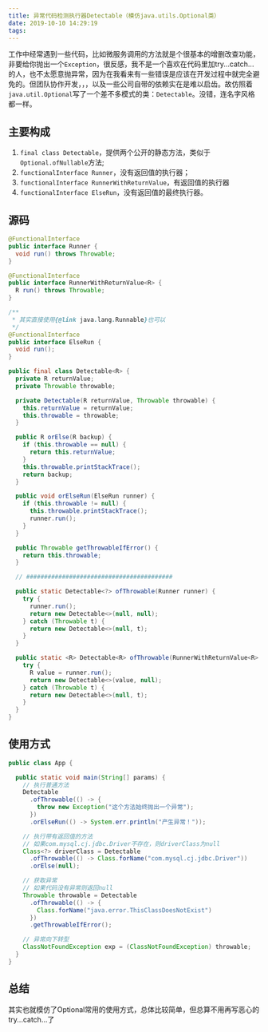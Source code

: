 ```yaml
---
title: 异常代码检测执行器Detectable（模仿java.utils.Optional类）
date: 2019-10-10 14:29:19
tags:
---
```

工作中经常遇到一些代码，比如微服务调用的方法就是个很基本的增删改查功能，非要给你抛出一个`Exception`，很反感，我不是一个喜欢在代码里加try...catch...的人，也不太愿意抛异常，因为在我看来有一些错误是应该在开发过程中就完全避免的。但团队协作开发，，，以及一些公司自带的依赖实在是难以启齿。故仿照着`java.util.Optional`写了一个差不多模式的类：`Detectable`。没错，连名字风格都一样。

## 主要构成

1. `final class Detectable`，提供两个公开的静态方法，类似于`Optional.ofNullable`方法;
2. `functionalInterface Runner`，没有返回值的执行器；
3. `functionalInterface RunnerWithReturnValue`，有返回值的执行器
4. `functionalInterface ElseRun`，没有返回值的最终执行器。

## 源码

```java
@FunctionalInterface
public interface Runner {
  void run() throws Throwable;
}
```

```java
@FunctionalInterface
public interface RunnerWithReturnValue<R> {
  R run() throws Throwable;
}
```

```java
/**
 * 其实直接使用{@link java.lang.Runnable}也可以
 */
@FunctionalInterface
public interface ElseRun {
  void run();
}
```

```java
public final class Detectable<R> {
  private R returnValue;
  private Throwable throwable;

  private Detectable(R returnValue, Throwable throwable) {
    this.returnValue = returnValue;
    this.throwable = throwable;
  }

  public R orElse(R backup) {
    if (this.throwable == null) {
      return this.returnValue;
    }
    this.throwable.printStackTrace();
    return backup;
  }

  public void orElseRun(ElseRun runner) {
    if (this.throwable != null) {
      this.throwable.printStackTrace();
      runner.run();
    }
  }

  public Throwable getThrowableIfError() {
    return this.throwable;
  }

  // #########################################

  public static Detectable<?> ofThrowable(Runner runner) {
    try {
      runner.run();
      return new Detectable<>(null, null);
    } catch (Throwable t) {
      return new Detectable<>(null, t);
    }
  }

  public static <R> Detectable<R> ofThrowable(RunnerWithReturnValue<R> runner) {
    try {
      R value = runner.run();
      return new Detectable<>(value, null);
    } catch (Throwable t) {
      return new Detectable<>(null, t);
    }
  }
}
```

## 使用方式

```java
public class App {

  public static void main(String[] params) {
    // 执行普通方法
    Detectable
      .ofThrowable(() -> {
        throw new Exception("这个方法始终抛出一个异常");
      })
      .orElseRun(() -> System.err.println("产生异常！"));

    // 执行带有返回值的方法
    // 如果com.mysql.cj.jdbc.Driver不存在，则driverClass为null
    Class<?> driverClass = Detectable
      .ofThrowable(() -> Class.forName("com.mysql.cj.jdbc.Driver"))
      .orElse(null);

    // 获取异常
    // 如果代码没有异常则返回null
    Throwable throwable = Detectable
      .ofThrowable(() -> {
        Class.forName("java.error.ThisClassDoesNotExist")
      })
      .getThrowableIfError();

    // 异常向下转型
    ClassNotFoundException exp = (ClassNotFoundException) throwable;
  }
}
```

## 总结

其实也就模仿了Optional常用的使用方式，总体比较简单，但总算不用再写恶心的try...catch...了
